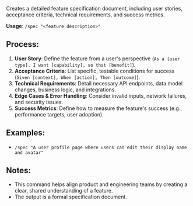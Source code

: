 Creates a detailed feature specification document, including user stories, acceptance criteria, technical requirements, and success metrics.

**Usage**: `/spec "<feature description>"`

## Process:
1.  **User Story**: Define the feature from a user's perspective (`As a [user type], I want [capability], so that [benefit]`).
2.  **Acceptance Criteria**: List specific, testable conditions for success (`Given [context], When [action], Then [outcome]`).
3.  **Technical Requirements**: Detail necessary API endpoints, data model changes, business logic, and integrations.
4.  **Edge Cases & Error Handling**: Consider invalid inputs, network failures, and security issues.
5.  **Success Metrics**: Define how to measure the feature's success (e.g., performance targets, user adoption).

## Examples:
- `/spec "A user profile page where users can edit their display name and avatar"`

## Notes:
- This command helps align product and engineering teams by creating a clear, shared understanding of a feature.
- The output is a formal specification document.
